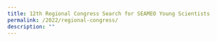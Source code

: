 ```yaml
---
title: 12th Regional Congress Search for SEAMEO Young Scientists
permalink: /2022/regional-congress/
description: ""
---
```

